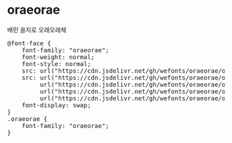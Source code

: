 # oraeorae
배민 을지로 오래오래체

<pre>
@font-face {
    font-family: "oraeorae";
    font-weight: normal;
    font-style: normal;
    src: url("https://cdn.jsdelivr.net/gh/wefonts/oraeorae/oraeorae.eot");
    src: url("https://cdn.jsdelivr.net/gh/wefonts/oraeorae/oraeorae.eot?#iefix") format("embedded-opentype"),
         url("https://cdn.jsdelivr.net/gh/wefonts/oraeorae/oraeorae.woff2") format("woff2"),
         url("https://cdn.jsdelivr.net/gh/wefonts/oraeorae/oraeorae.woff") format("woff"),
         url("https://cdn.jsdelivr.net/gh/wefonts/oraeorae/oraeorae.ttf") format("truetype");
    font-display: swap;
} 
.oraeorae {
    font-family: "oraeorae";
}
</pre>
